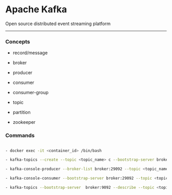 # Apache Kafka
Open source distributed event streaming platform

---
### Concepts

- record/message 

- broker 

- producer

- consumer

- consumer-group

- topic

- partition

- zookeeper

### Commands

```bash

- docker exec -it <container_id> /bin/bash

- kafka-topics --create --topic <topic_name> c --bootstrap-server broker:29092 --partitions 1 --replication-factor 1

- kafka-console-producer --broker-list broker:29092 --topic <topic_name>

- kafka-console-consumer --bootstrap-server broker:29092 --topic <topic_name> --from-beginning

- kafka-topics --bootstrap-server  broker:9092 --describe --topic <topic_name>

```





